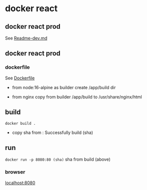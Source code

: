 # docker react

## docker react prod
See [Readme-dev.md](Readme-dev)

## docker react prod
### dockerfile

See [Dockerfile](./frontend/Dockerfile)

* from node:16-alpine as builder
create /app/build dir

* from nginx
copy from builder /app/build to /usr/share/nginx/html

## build 
`docker build .`
* copy sha from : Successfully build (sha)

## run
`docker run -p 8080:80 (sha)`
sha from build (above)

### browser 
[localhost:8080](http://localhost:8080)

